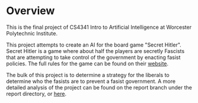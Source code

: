 # Overview

This is the final project of CS4341 Intro to Artificial Intelligence at Worcester 
Polytechnic Institute. 

This project attempts to create an AI for the board game "Secret Hitler". Secret Hitler 
is a game where about half the players are secretly Fascists that are attempting to take 
control of the government by enacting fasist policies. The full rules
for the game can be found on their 
[website](http://secrethitler.com/assets/Secret_Hitler_Rules.pdf).

The bulk of this project is to determine a strategy for the liberals to determine who the 
fasists are to prevent a fasist government. A more detailed analysis of the project can be 
found on the report branch under the report directory, or 
[here](https://github.com/cjcormier/AI_Final_Project/tree/Report/Report).
